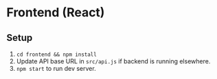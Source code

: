 # Frontend (React)
## Setup
1. `cd frontend && npm install`
2. Update API base URL in `src/api.js` if backend is running elsewhere.
3. `npm start` to run dev server.
